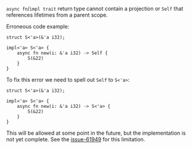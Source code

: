 `async fn`/`impl trait` return type cannot contain a projection
or `Self` that references lifetimes from a parent scope.

Erroneous code example:

```compile_fail,E0755,edition2018
struct S<'a>(&'a i32);

impl<'a> S<'a> {
    async fn new(i: &'a i32) -> Self {
        S(&22)
    }
}
```

To fix this error we need to spell out `Self` to `S<'a>`:

```edition2018
struct S<'a>(&'a i32);

impl<'a> S<'a> {
    async fn new(i: &'a i32) -> S<'a> {
        S(&22)
    }
}
```

This will be allowed at some point in the future,
but the implementation is not yet complete.
See the [issue-61949] for this limitation.

[issue-61949]: https://github.com/rust-lang/rust/issues/61949
